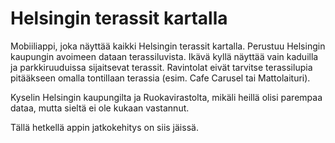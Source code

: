 # Helsingin terassit kartalla

Mobiiliappi, joka näyttää kaikki Helsingin terassit kartalla. Perustuu Helsingin kaupungin avoimeen dataan terassiluvista. Ikävä kyllä näyttää vain kaduilla ja parkkiruuduissa sijaitsevat terassit. Ravintolat eivät tarvitse terassilupia pitääkseen omalla tontillaan terassia (esim. Cafe Carusel tai Mattolaituri).

Kyselin Helsingin kaupungilta ja Ruokavirastolta, mikäli heillä olisi parempaa dataa, mutta sieltä ei ole kukaan vastannut.

Tällä hetkellä appin jatkokehitys on siis jäissä.